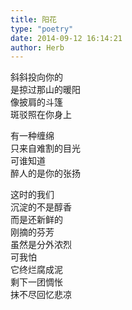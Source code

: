 ```yaml
---  
title: 阳花  
type: "poetry"  
date: 2014-09-12 16:14:21  
author: Herb  
---  
```

斜斜投向你的  
是掠过那山的暖阳  
像披肩的斗篷  
斑驳照在你身上  

有一种缠绵  
只来自难割的目光  
可谁知道  
醉人的是你的张扬  

这时的我们  
沉淀的不是醇香  
而是还新鲜的  
刚摘的芬芳  
虽然是分外浓烈  
可我怕  
它终烂腐成泥  
剩下一团惆怅  
抹不尽回忆悲凉